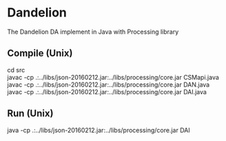 # Dandelion
The Dandelion DA implement in Java with Processing library

## Compile (Unix)
cd src  
javac -cp .:../libs/json-20160212.jar:../libs/processing/core.jar CSMapi.java  
javac -cp .:../libs/json-20160212.jar:../libs/processing/core.jar DAN.java  
javac -cp .:../libs/json-20160212.jar:../libs/processing/core.jar DAI.java  

## Run (Unix)
java -cp .:../libs/json-20160212.jar:../libs/processing/core.jar DAI
